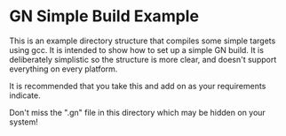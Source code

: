 # GN Simple Build Example

This is an example directory structure that compiles some simple targets using
gcc. It is intended to show how to set up a simple GN build. It is deliberately
simplistic so the structure is more clear, and doesn't support everything on
every platform.

It is recommended that you take this and add on as your requirements indicate.

Don't miss the ".gn" file in this directory which may be hidden on your system!
